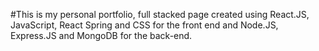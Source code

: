 #This is my personal portfolio, full stacked page created using React.JS, JavaScript, React Spring and CSS for the front end and Node.JS, Express.JS and MongoDB for the back-end.

